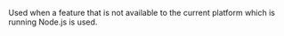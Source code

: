 
Used when a feature that is not available
to the current platform which is running Node.js is used.

<a id="ERR_STREAM_HAS_STRINGDECODER"></a>
